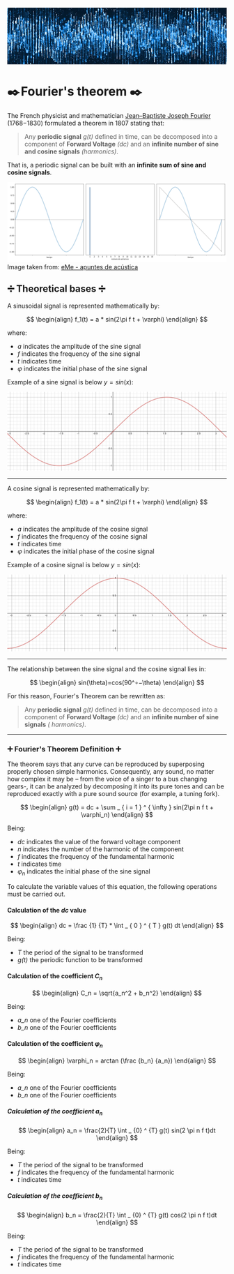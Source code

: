 ![Welcome](/images/Fourier/Banner_Ondas.jpg)

# ✒️ Fourier's theorem ✒️ 

The French physicist and mathematician [Jean–Baptiste Joseph Fourier](https://es.wikipedia.org/wiki/Joseph_Fourier) (1768−1830) formulated a theorem in 1807 stating that:

> Any **periodic signal** *g(t)* defined in time, can be decomposed into a component of **Forward Voltage** *(dc)* and an **infinite number of sine and cosine signals** *(harmonics)*.

That is, a periodic signal can be built with an **infinite sum of sine and cosine signals**.

![Ejemplo](/images/Fourier/Ejemplo_Fourier.gif)
Image taken from: [eMe - apuntes de acústica](https://www.eumus.edu.uy/eme/ensenanza/acustica/presentaciones/fisica/frecuencia/fourier1.html)

## ➗ Theoretical bases ➗

A sinusoidal signal is represented mathematically by:

$$
\begin{align}
f_1(t) = a * sin(2\pi f t + \varphi)
\end{align}
$$

where:
- *a* indicates the amplitude of the sine signal
- *f* indicates the frequency of the sine signal
- *t* indicates time
- $\varphi$ indicates the initial phase of the sine signal

Example of a sine signal is below $y = sin(x)$:

![Sine Wave](/images/Fourier/sine.png)

---
A cosine signal is represented mathematically by:

$$
\begin{align}
f_1(t) = a * sin(2\pi f t + \varphi)
\end{align}
$$

where:
- *a* indicates the amplitude of the cosine signal
- *f* indicates the frequency of the cosine signal
- *t* indicates time
- $\varphi$ indicates the initial phase of the cosine signal

Example of a cosine signal is below $y = sin(x)$:

![Cosine Wave](/images/Fourier/cosine.png)

---
The relationship between the sine signal and the cosine signal lies in:

$$
\begin{align}
sin(\theta)=cos(90^∘−\theta)
\end{align}
$$

For this reason, Fourier's Theorem can be rewritten as:

> Any **periodic signal** *g(t)* defined in time, can be decomposed into a component of **Forward Voltage** *(dc)* and an **infinite number of sine signals** *( harmonics)*.

---

### ➕ Fourier's Theorem Definition ➕

The theorem says that any curve can be reproduced by superposing properly chosen simple harmonics.
Consequently, any sound, no matter how complex it may be – from the voice of a singer to a bus changing gears-,
it can be analyzed by decomposing it into its pure tones and can be reproduced exactly with a pure sound source (for example, a tuning fork).

$$
\begin{align}
g(t) = dc + \sum _ { i = 1 } ^ { \infty } sin(2\pi n f t + \varphi_n)
\end{align}
$$

Being:
- *dc* indicates the value of the forward voltage component
- *n* indicates the number of the harmonic of the component
- *f* indicates the frequency of the fundamental harmonic
- *t* indicates time
- $\varphi_n$ indicates the initial phase of the sine signal

To calculate the variable values ​​of this equation, the following operations must be carried out.

#### Calculation of the *dc* value

$$
\begin{align}
dc = \frac {1} {T} * \int _ { 0 } ^ { T } g(t) dt
\end{align}
$$

Being:
- *T* the period of the signal to be transformed
- *g(t)* the periodic function to be transformed

#### Calculation of the coefficient $C_n$

$$
\begin{align}
C_n = \sqrt{a_n^2 + b_n^2} 
\end{align}
$$

Being:
- *a_n* one of the Fourier coefficients
- *b_n* one of the Fourier coefficients

#### Calculation of the coefficient $\varphi_n$

$$
\begin{align}
\varphi_n = arctan (\frac {b_n} {a_n})
\end{align}
$$

Being:
- *a_n* one of the Fourier coefficients
- *b_n* one of the Fourier coefficients

##### Calculation of the coefficient $a_n$

$$
\begin{align}
a_n = \frac{2}{T} \int _ {0} ^ {T} g(t) sin(2 \pi n f t)dt
\end{align}
$$

Being:
- *T* the period of the signal to be transformed
- *f* indicates the frequency of the fundamental harmonic
- *t* indicates time

##### Calculation of the coefficient $b_n$

$$
\begin{align}
b_n = \frac{2}{T} \int _ {0} ^ {T} g(t) cos(2 \pi n f t)dt
\end{align}
$$

Being:
- *T* the period of the signal to be transformed
- *f* indicates the frequency of the fundamental harmonic
- *t* indicates time